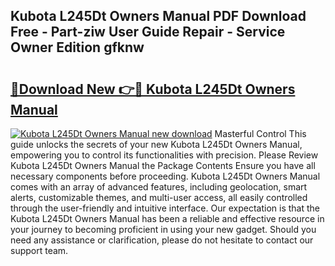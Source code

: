 ## Kubota L245Dt Owners Manual PDF Download Free - Part-ziw User Guide Repair - Service Owner Edition gfknw

# <h2><a href="http://bc95174.oget.top/?id=Kubota+L245Dt+Owners+Manual">🔗Download New 👉🔴 Kubota L245Dt Owners Manual</a></h2>

[![Kubota L245Dt Owners Manual new download](https://i.imgur.com/5g1atiW.png)](http://bc95174.oget.top/?id=Kubota+L245Dt+Owners+Manual)
Masterful Control This guide unlocks the secrets of your new Kubota L245Dt Owners Manual, empowering you to control its functionalities with precision. Please Review Kubota L245Dt Owners Manual the Package Contents Ensure you have all necessary components before proceeding. Kubota L245Dt Owners Manual comes with an array of advanced features, including geolocation, smart alerts, customizable themes, and multi-user access, all easily controlled through the user-friendly and intuitive interface. Our expectation is that the Kubota L245Dt Owners Manual has been a reliable and effective resource in your journey to becoming proficient in using your new gadget. Should you need any assistance or clarification, please do not hesitate to contact our support team.
